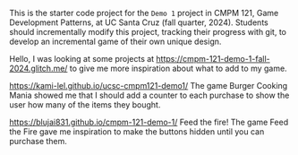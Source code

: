 This is the starter code project for the `Demo 1` project in CMPM 121, Game Development Patterns, at UC Santa Cruz (fall quarter, 2024). Students should incrementally modify this project, tracking their progress with git, to develop an incremental game of their own unique design.

Hello, I was looking at some projects at https://cmpm-121-demo-1-fall-2024.glitch.me/ to give me more inspiration about what to add to my game.

https://kami-lel.github.io/ucsc-cmpm121-demo1/ The game Burger Cooking Mania showed me that I should add a counter to each purchase to show the user how many of the items they bought. 

https://blujai831.github.io/cmpm-121-demo-1/ Feed the fire! The game Feed the Fire gave me inspiration to make the buttons hidden until you can purchase them.